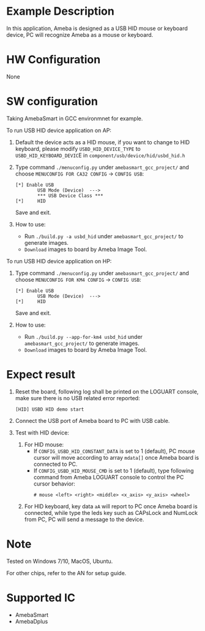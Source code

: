 # Example Description

In this application, Ameba is designed as a USB HID mouse or keyboard device, PC will recognize Ameba as a mouse or keyboard.

# HW Configuration

None

# SW configuration

Taking AmebaSmart in GCC environmnet for example.

To run USB HID device application on AP:
1. Default the device acts as a HID mouse, if you want to change to HID keyboard, please modify `USBD_HID_DEVICE_TYPE` to `USBD_HID_KEYBOARD_DEVIC`E in `component/usb/device/hid/usbd_hid.h`

2. Type command `./menuconfig.py` under `amebasmart_gcc_project/` and choose `MENUCONFIG FOR CA32 CONFIG` -> `CONFIG USB`:
	```
	[*] Enable USB
			USB Mode (Device)  --->
			*** USB Device Class ***
	[*] 	HID
	```
	Save and exit.

3. How to use:
   - Run `./build.py -a usbd_hid` under `amebasmart_gcc_project/` to generate images.
   - `Download` images to board by Ameba Image Tool.

To run USB HID device application on HP:
1. Type command `./menuconfig.py` under `amebasmart_gcc_project/` and choose `MENUCONFIG FOR KM4 CONFIG` -> `CONFIG USB`:
	```
	[*] Enable USB
			USB Mode (Device)  --->
	[*] 	HID
	```
	Save and exit.

2. How to use:
   - Run `./build.py --app-for-km4 usbd_hid` under `amebasmart_gcc_project/` to generate images.
   - `Download` images to board by Ameba Image Tool.

# Expect result

1. Reset the board, following log shall be printed on the LOGUART console, make sure there is no USB related error reported:
	```
	[HID] USBD HID demo start
	```

2. Connect the USB port of Ameba board to PC with USB cable.

3. Test with HID device:
	1. For HID mouse:
	   - If `CONFIG_USBD_HID_CONSTANT_DATA` is set to 1 (default), PC mouse cursor will move according to array `mdata[]` once Ameba board is connected to PC.
	   - If `CONFIG_USBD_HID_MOUSE_CMD` is set to 1 (default), type following command from Ameba LOGUART console to control the PC cursor behavior:
			```
			# mouse <left> <right> <middle> <x_axis> <y_axis> <wheel>
			```
	2. For HID keyboard, key data `aA` will report to PC once Ameba board is connected, while type the leds key such as CAPsLock and NumLock from PC, PC will send a message to the device.

# Note

Tested on Windows 7/10, MacOS, Ubuntu.

For other chips, refer to the AN for setup guide.

# Supported IC

- AmebaSmart
- AmebaDplus
